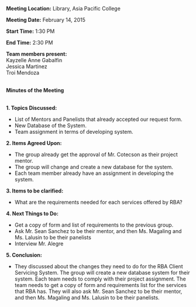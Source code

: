 **Meeting Location:** Library, Asia Pacific College

**Meeting Date:** February 14, 2015

**Start Time:** 1:30 PM

**End Time:** 2:30 PM

**Team members present:** <br>
Kayzelle Anne Gabalfin <br>
Jessica Martinez <br>
Troi Mendoza <br><br>

<b>Minutes of the Meeting</b> <br><br>

<b>1. Topics Discussed:</b> <br>
<ul><li>List of Mentors and Panelists that already accepted our request form. <br>
</li><li>New Database of the System. <br>
</li><li>Team assignment in terms of developing system. <br></li></ul>

<b>2. Items Agreed Upon:</b> <br>
<ul><li>The group already get the approval of Mr. Cotecson as their project mentor.<br>
</li><li>The group will change and create a new database for the system.<br>
</li><li>Each team member already have an assignment in developing the system.</li></ul>

<b>3. Items to be clarified:</b> <br>
<ul><li>What are the requirements needed for each services offered by RBA?</li></ul>

<b>4. Next Things to Do:</b> <br>
<ul><li>Get a copy of form and list of requirements to the previous group.<br>
</li><li>Ask Mr. Sean Sanchez to be their mentor, and then Ms. Magaling and Ms. Lalusin to be their panelists<br>
</li><li>Interview Mr. Alegre</li></ul>

<b>5. Conclusion:</b> <br>

<ul><li>They discussed about the changes they need to do for the RBA Client Servicing System. The group will create a new database system for their system. Each team needs to comply with their project assignment. The team needs to get a copy of form and requirements list for the services that RBA has. They will also ask Mr. Sean Sanchez to be their mentor, and then Ms. Magaling and Ms. Lalusin to be their panelists.